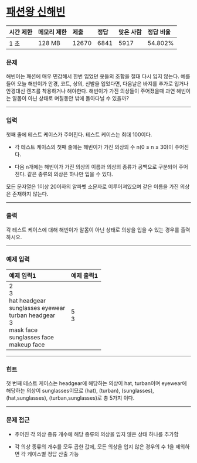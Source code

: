 # [패션왕 신해빈](https://www.acmicpc.net/problem/9375)

<div align = center>

| 시간 제한 | 메모리 제한 | 제출  | 정답 | 맞은 사람 | 정답 비율 |
| :-------- | :---------- | :---- | :--- | :-------- | :-------- |
| 1 초      | 128 MB      | 12670 | 6841 | 5917      | 54.802%   |

</div>

### 문제

해빈이는 패션에 매우 민감해서 한번 입었던 옷들의 조합을 절대 다시 입지 않는다. 예를 들어 오늘 해빈이가 안경, 코트, 상의, 신발을 입었다면, 다음날은 바지를 추가로 입거나 안경대신 렌즈를 착용하거나 해야한다. 해빈이가 가진 의상들이 주어졌을때 과연 해빈이는 알몸이 아닌 상태로 며칠동안 밖에 돌아다닐 수 있을까?

---

### 입력

첫째 줄에 테스트 케이스가 주어진다. 테스트 케이스는 최대 100이다.

  - 각 테스트 케이스의 첫째 줄에는 해빈이가 가진 의상의 수 n(0 ≤ n ≤ 30)이 주어진다.

  - 다음 n개에는 해빈이가 가진 의상의 이름과 의상의 종류가 공백으로 구분되어 주어진다. 같은 종류의 의상은 하나만 입을 수 있다.

모든 문자열은 1이상 20이하의 알파벳 소문자로 이루어져있으며 같은 이름을 가진 의상은 존재하지 않는다.

---

### 출력

각 테스트 케이스에 대해 해빈이가 알몸이 아닌 상태로 의상을 입을 수 있는 경우를 출력하시오.

---

### 예제 입력

| 예제 입력1                                                                                                                  | 예제 출력1 |
| :-------------------------------------------------------------------------------------------------------------------------- | :--------- |
| 2<br/>3<br/>hat headgear<br/>sunglasses eyewear<br/>turban headgear<br/>3<br/>mask face<br/>sunglasses face<br/>makeup face | 5<br/>3    |

---

### 힌트

첫 번째 테스트 케이스는 headgear에 해당하는 의상이 hat, turban이며 eyewear에 해당하는 의상이 sunglasses이므로   (hat), (turban), (sunglasses), (hat,sunglasses), (turban,sunglasses)로 총 5가지 이다.

---

### 문제 접근

  - 주어진 각 의상 종류 개수에 해당 종류의 의상을 입지 않은 상태 하나를 추가함

  - 각 의상 종류의 개수를 모두 곱한 값에, 모든 의상을 입지 않은 경우의 수 1을 제외하면 각 케이스별 정답 산출 가능